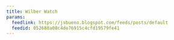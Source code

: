 ```yaml
---
title: Wilber Watch
params:
  feedlink: https://jsbueno.blogspot.com/feeds/posts/default
  feedid: 052688a08c4de76915c4cfd19579fe41
---
```

